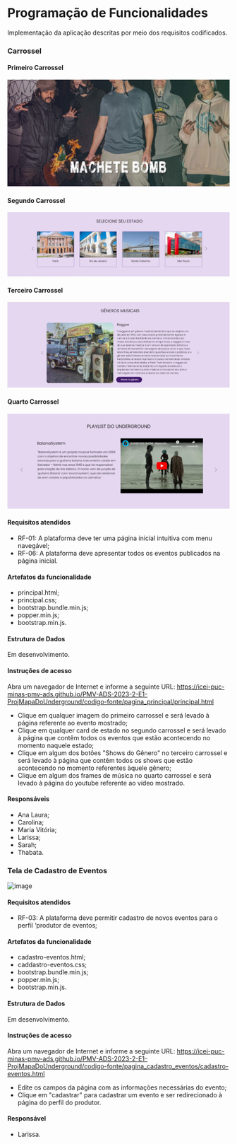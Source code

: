 # Programação de Funcionalidades

Implementação da aplicação descritas por meio dos requisitos codificados. 

### Carrossel

#### Primeiro Carrossel

![Primeiro Carrossel](https://github.com/ICEI-PUC-Minas-PMV-ADS/PMV-ADS-2023-2-E1-ProjMapaDoUnderground/blob/d70cb38c6f1f6e8864bc2f2fdd1cfbd995e199c5/documentos/img/Primeiro-Carrossel.jpg)

#### Segundo Carrossel

![Segundo Carrossel](https://github.com/ICEI-PUC-Minas-PMV-ADS/PMV-ADS-2023-2-E1-ProjMapaDoUnderground/blob/d70cb38c6f1f6e8864bc2f2fdd1cfbd995e199c5/documentos/img/Segundo-Carrossel.jpg)

#### Terceiro Carrossel

![Terceiro Carrossel](https://github.com/ICEI-PUC-Minas-PMV-ADS/PMV-ADS-2023-2-E1-ProjMapaDoUnderground/blob/d70cb38c6f1f6e8864bc2f2fdd1cfbd995e199c5/documentos/img/Terceiro-Carrossel.jpg)

#### Quarto Carrossel

![Quarto Carrossel](https://github.com/ICEI-PUC-Minas-PMV-ADS/PMV-ADS-2023-2-E1-ProjMapaDoUnderground/blob/d70cb38c6f1f6e8864bc2f2fdd1cfbd995e199c5/documentos/img/Quarto-Carrossel.jpg)


#### Requisitos atendidos

- RF-01: A plataforma deve ter uma página inicial intuitiva com menu navegável;
- RF-06: A plataforma deve apresentar todos os eventos publicados na página inicial.


#### Artefatos da funcionalidade

- principal.html;
- principal.css;
- bootstrap.bundle.min.js;
- popper.min.js;
- bootstrap.min.js.

#### Estrutura de Dados

Em desenvolvimento.

#### Instruções de acesso

Abra um navegador de Internet e informe a seguinte URL: https://icei-puc-minas-pmv-ads.github.io/PMV-ADS-2023-2-E1-ProjMapaDoUnderground/codigo-fonte/pagina_principal/principal.html<br>

- Clique em qualquer imagem do primeiro carrossel e será levado à página referente ao evento mostrado;
- Clique em qualquer card de estado no segundo carrossel e será levado à página que contêm todos os eventos que estão acontecendo no momento naquele estado;
- Clique em algum dos botões "Shows do Gênero" no terceiro carrossel e será levado à página que contêm todos os shows que estão acontecendo no momento referentes àquele gênero;
- Clique em algum dos frames de música no quarto carrossel e será levado à página do youtube referente ao vídeo mostrado. 

#### Responsáveis

- Ana Laura;
- Carolina;
- Maria Vitória;
- Larissa;
- Sarah;
- Thabata.

  
### Tela de Cadastro de Eventos

![image](https://github.com/ICEI-PUC-Minas-PMV-ADS/PMV-ADS-2023-2-E1-ProjMapaDoUnderground/assets/114714846/71e13d84-1bf5-4535-ae0f-5a67ca7d508b)

#### Requisitos atendidos

- RF-03: A plataforma deve permitir cadastro de novos eventos para o perfil ‘produtor de eventos; 

#### Artefatos da funcionalidade

- cadastro-eventos.html;
- caddastro-eventos.css;
- bootstrap.bundle.min.js;
- popper.min.js;
- bootstrap.min.js.

#### Estrutura de Dados

Em desenvolvimento.

#### Instruções de acesso

Abra um navegador de Internet e informe a seguinte URL: https://icei-puc-minas-pmv-ads.github.io/PMV-ADS-2023-2-E1-ProjMapaDoUnderground/codigo-fonte/pagina_cadastro_eventos/cadastro-eventos.html<br>

- Edite os campos da página com as informações necessárias do evento;
- Clique em "cadastrar" para cadastrar um evento e ser redirecionado à página do perfil do produtor.

#### Responsável

- Larissa.
